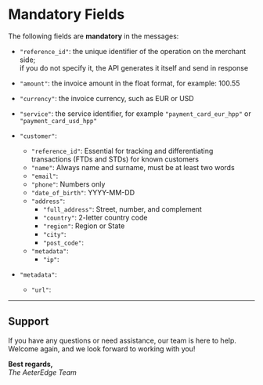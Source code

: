 # Mandatory Fields

The following fields are **mandatory** in the messages:

- `"reference_id"`: the unique identifier of the operation on the merchant side;  
  if you do not specify it, the API generates it itself and send in response

- `"amount"`: the invoice amount in the float format, for example: 100.55

- `"currency"`: the invoice currency, such as EUR or USD

- `"service"`: the service identifier, for example `"payment_card_eur_hpp"` or `"payment_card_usd_hpp"`

- `"customer"`:
  - `"reference_id"`: Essential for tracking and differentiating transactions (FTDs and STDs) for known customers
  - `"name"`: Always name and surname, must be at least two words
  - `"email"`:
  - `"phone"`: Numbers only
  - `"date_of_birth"`: YYYY-MM-DD
  - `"address"`:
    - `"full_address"`: Street, number, and complement
    - `"country"`: 2-letter country code
    - `"region"`: Region or State
    - `"city"`:
    - `"post_code"`:
  - `"metadata"`:
    - `"ip"`:

- `"metadata"`:
  - `"url"`:

---

## Support

If you have any questions or need assistance, our team is here to help.  
Welcome again, and we look forward to working with you!

**Best regards,**  
*The AeterEdge Team*